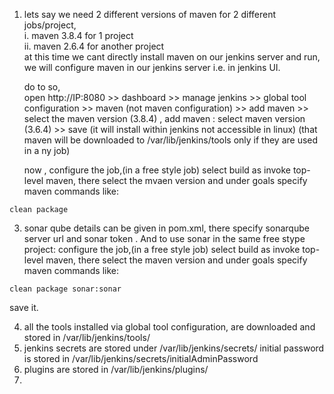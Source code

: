 1. lets say we need 2 different versions of maven for 2 different jobs/project,  
        i. maven 3.8.4 for 1 project  
       ii. maven 2.6.4 for another project  
    at this time we cant directly install maven on our jenkins server and run, we will configure maven in our jenkins server i.e. in jenkins UI.
   
   do to so,  
     open http://IP:8080 >> dashboard >> manage jenkins >> global tool configuration >> maven (not maven configuration) >> add maven >> select the maven version (3.8.4) , add maven : select maven version (3.6.4) >> save  (it will install within jenkins not accessible in linux) (that maven will be downloaded to /var/lib/jenkins/tools only if they are used in a ny job)
   
   now , configure the job,(in a free style job) select build as invoke top-level maven, there select the mvaen version and under goals specify maven commands like:
```
clean package
```
3.  sonar qube details can be given in pom.xml, there specify sonarqube server url and sonar token .
  And to use sonar in the same free stype project:
           configure the job,(in a free style job) select build as invoke top-level maven, there select the maven version and under goals specify maven commands like:
```
clean package sonar:sonar
```
save it.

4. all the tools installed via global tool configuration, are downloaded and stored in /var/lib/jenkins/tools/
5. jenkins secrets are stored under /var/lib/jenkins/secrets/
   initial password is stored in /var/lib/jenkins/secrets/initialAdminPassword
6. plugins are stored in /var/lib/jenkins/plugins/
7. 
